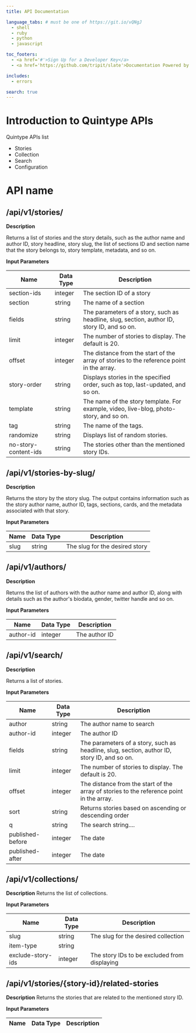 ```yaml
---
title: API Documentation

language_tabs: # must be one of https://git.io/vQNgJ
  - shell
  - ruby
  - python
  - javascript

toc_footers:
  - <a href='#'>Sign Up for a Developer Key</a>
  - <a href='https://github.com/tripit/slate'>Documentation Powered by Slate</a>

includes:
  - errors

search: true
---
```


# Introduction to Quintype APIs

Quintype APIs list

* Stories
* Collection
* Search
* Configuration


# API name

## /api/v1/stories/

**Description**

Returns a list of stories and the story details, such as the author name and author ID, story headline, story slug, the list of sections ID and section name that the story belongs to, story template, metadata, and so on.


**Input Parameters**

| Name | Data Type | Description|
|--|--|--|
| section-ids | integer | The section ID of a story |
| section | string | The name of a section |
|fields|string|The parameters of a story, such as headline, slug, section, author ID, story ID, and so on. |
|limit|integer|The number of stories to display. The default is 20. |
|offset|integer|The distance from the start of the array of stories to the reference point in the array. |
|story-order|string|Displays stories in the specified order, such as top, last-updated, and so on. |
|template|string|The name of the story template. For example, video, live-blog, photo-story, and so on. |
|tag|string|The name of the tags. |
|randomize|string|Displays list of random stories. |
|no-story-content-ids | string|The stories other than the mentioned story IDs. |



## /api/v1/stories-by-slug/


**Description**

Returns the story by the story slug. The output contains information such as the story author name, author ID, tags, sections, cards, and the metadata associated with that story.


**Input Parameters**

| Name | Data Type | Description|
|--|--|--|
|slug| string| The slug for the desired story|


## /api/v1/authors/

**Description**

Returns the list of authors with the author name and author ID, along with details such as the author's biodata, gender, twitter handle and so on.

**Input Parameters**

| Name | Data Type | Description|
|--|--|--|
|author-id| integer| The author ID |



## /api/v1/search/

**Description**

Returns a list of stories.

**Input Parameters**

| Name | Data Type | Description|
|--|--|--|
|author| string| The author name to search|
|author-id| integer| The author ID|
|fields| string| The parameters of a story, such as headline, slug, section, author ID, story ID, and so on.|
|limit |integer |The number of stories to display. The default is 20. |
|offset |integer |The distance from the start of the array of stories to the reference point in the array. |
|sort| string| Returns stories based on ascending or descending order| 
|q| string|  The search string.... 
|published-before| integer| The date
|published-after| integer | The date



## /api/v1/collections/

**Description**
Returns the list of collections.


**Input Parameters**

| Name | Data Type | Description|
|--|--|--|
|slug| string| The slug for the desired collection|
|item-type| string| |
|exclude-story-ids|integer| The story IDs to be excluded from displaying|


## /api/v1/stories/{story-id}/related-stories

**Description**
Returns the stories that are related to the mentioned story ID.


**Input Parameters**

| Name | Data Type | Description|
|--|--|--|

<!--Welcome to the Kittn API! You can use our API to access Kittn API endpoints, which can get information on various cats, kittens, and breeds in our database.

We have language bindings in Shell, Ruby, and Python! You can view code examples in the dark area to the right, and you can switch the programming language of the examples with the tabs in the top right.

This example API documentation page was created with [Slate](https://github.com/tripit/slate). Feel free to edit it and use it as a base for your own API's documentation. 

# Authentication using name

> To authorize, use this code:

```ruby
require 'kittn'

api = Kittn::APIClient.authorize!('meowmeowmeow')
```

```python
import kittn

api = kittn.authorize('meowmeowmeow')
```

```shell
# With shell, you can just pass the correct header with each request
curl "api_endpoint_here"
  -H "Authorization: meowmeowmeow"
```

```javascript
const kittn = require('kittn');

let api = kittn.authorize('meowmeowmeow');
```

> Make sure to replace `meowmeowmeow` with your API key.

Kittn uses API keys to allow access to the API. You can register a new Kittn API key at our [developer portal](http://example.com/developers).

Kittn expects for the API key to be included in all API requests to the server in a header that looks like the following:

`Authorization: meowmeowmeow`

<aside class="notice">
You must replace <code>meowmeowmeow</code> with your personal API key.
</aside>

# Kittens

## Get All Kittens

```ruby
require 'kittn'

api = Kittn::APIClient.authorize!('meowmeowmeow')
api.kittens.get
```

```python
import kittn

api = kittn.authorize('meowmeowmeow')
api.kittens.get()
```

```shell
curl "http://example.com/api/kittens"
  -H "Authorization: meowmeowmeow"
```

```javascript
const kittn = require('kittn');

let api = kittn.authorize('meowmeowmeow');
let kittens = api.kittens.get();
```

> The above command returns JSON structured like this:

```json
[
  {
    "id": 1,
    "name": "Fluffums",
    "breed": "calico",
    "fluffiness": 6,
    "cuteness": 7
  },
  {
    "id": 2,
    "name": "Max",
    "breed": "unknown",
    "fluffiness": 5,
    "cuteness": 10
  }
]
```

This endpoint retrieves all kittens.

### HTTP Request

`GET http://example.com/api/kittens`

### Query Parameters

Parameter | Default | Description
--------- | ------- | -----------
include_cats | false | If set to true, the result will also include cats.
available | true | If set to false, the result will include kittens that have already been adopted.

<aside class="success">
Remember — a happy kitten is an authenticated kitten!
</aside>

## Get a Specific Kitten

```ruby
require 'kittn'

api = Kittn::APIClient.authorize!('meowmeowmeow')
api.kittens.get(2)
```

```python
import kittn

api = kittn.authorize('meowmeowmeow')
api.kittens.get(2)
```

```shell
curl "http://example.com/api/kittens/2"
  -H "Authorization: meowmeowmeow"
```

```javascript
const kittn = require('kittn');

let api = kittn.authorize('meowmeowmeow');
let max = api.kittens.get(2);
```

> The above command returns JSON structured like this:

```json
{
  "id": 2,
  "name": "Max",
  "breed": "unknown",
  "fluffiness": 5,
  "cuteness": 10
}
```

This endpoint retrieves a specific kitten.

<aside class="warning">Inside HTML code blocks like this one, you can't use Markdown, so use <code>&lt;code&gt;</code> blocks to denote code.</aside>

### HTTP Request

`GET http://example.com/kittens/<ID>`

### URL Parameters

Parameter | Description
--------- | -----------
ID | The ID of the kitten to retrieve

## Delete a Specific Kitten

```ruby
require 'kittn'

api = Kittn::APIClient.authorize!('meowmeowmeow')
api.kittens.delete(2)
```

```python
import kittn

api = kittn.authorize('meowmeowmeow')
api.kittens.delete(2)
```

```shell
curl "http://example.com/api/kittens/2"
  -X DELETE
  -H "Authorization: meowmeowmeow"
```

```javascript
const kittn = require('kittn');

let api = kittn.authorize('meowmeowmeow');
let max = api.kittens.delete(2);
```

> The above command returns JSON structured like this:

```json
{
  "id": 2,
  "deleted" : ":("
}
```

This endpoint retrieves a specific kitten.

### HTTP Request

`DELETE http://example.com/kittens/<ID>`

### URL Parameters

Parameter | Description
--------- | -----------
ID | The ID of the kitten to delete-->

